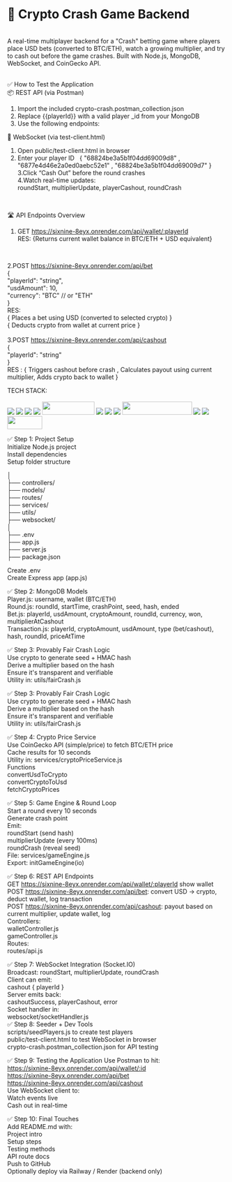 # 🚀 Crypto Crash Game Backend
<br>
A real-time multiplayer backend for a "Crash" betting game where players place USD bets (converted to BTC/ETH), watch a growing multiplier, and try to cash out before the game crashes. Built with Node.js, MongoDB, WebSocket, and CoinGecko API.
<br>
<br>

✅ How to Test the Application
<br>
📦 REST API (via Postman)
<br>
1. Import the included crypto-crash.postman_collection.json<br>
2. Replace {{playerId}} with a valid player _id from your MongoDB<br>
3. Use the following endpoints:<br>

📡 WebSocket (via test-client.html)<br>

1. Open public/test-client.html in browser <br>
2. Enter your player ID &nbsp;
{ "68824be3a5b1f04dd69009d8" , "6877e4d46e2a0ed0aebc52e1" , "68824be3a5b1f04dd69009d7" } 
3.Click “Cash Out” before the round crashes<br>
4.Watch real-time updates:<br>
   roundStart, multiplierUpdate, playerCashout, roundCrash
<br>

🛣️ API Endpoints Overview<br>

1. GET https://sixnine-8eyx.onrender.com/api/wallet/:playerId <br>
RES: {Returns current wallet balance in BTC/ETH + USD equivalent}
<br>

2.POST https://sixnine-8eyx.onrender.com/api/bet <br>
{ <br>
  "playerId": "string", <br>
  "usdAmount": 10, <br>
  "currency": "BTC"  // or "ETH" <br>
} <br>
RES: <br>
{ Places a bet using USD (converted to selected crypto) } <br>
{ Deducts crypto from wallet at current price } 
<br>
<br>
3.POST https://sixnine-8eyx.onrender.com/api/cashout <br>
{ <br>
  "playerId": "string" <br>
} <br>
RES : 
{ Triggers cashout before crash , Calculates payout using current multiplier, Adds crypto back to wallet } <br>


TECH STACK: <br>
<br>
<span><img src="https://camo.githubusercontent.com/94d83dc5838e2784bee25fe9e019bc2fda128676f32cef2f06baa0f6f3849b8c/68747470733a2f2f696d672e736869656c64732e696f2f62616467652f6769742d2532334630353033332e7376673f7374796c653d666f722d7468652d6261646765266c6f676f3d676974266c6f676f436f6c6f723d7768697465"></span>
<span><img src="https://camo.githubusercontent.com/7e282220b8ec0dd29cf99be1c0f5e82d74a42bc84ed834ee6afd86b4bad3bfee/68747470733a2f2f696d672e736869656c64732e696f2f62616467652f6769746875622d2532333132313031312e7376673f7374796c653d666f722d7468652d6261646765266c6f676f3d676974687562266c6f676f436f6c6f723d7768697465" ></span>
<span><img src="https://camo.githubusercontent.com/ec9b2bbaccf6915a29050ce24c10cd9b481b0c41b0bf5194add3e69f49a9be3c/68747470733a2f2f696d672e736869656c64732e696f2f62616467652f4d6f6e676f44422d2532333465613934622e7376673f7374796c653d666f722d7468652d6261646765266c6f676f3d6d6f6e676f6462266c6f676f436f6c6f723d7768697465"></span>
<span><img src="https://camo.githubusercontent.com/e3aef779877ecfad97fc1e213d3c449a685e6766c0c7fdca210802d4a1f59302/68747470733a2f2f696d672e736869656c64732e696f2f62616467652f536f636b65742e696f2d626c61636b3f7374796c653d666f722d7468652d6261646765266c6f676f3d736f636b65742e696f266261646765436f6c6f723d303130313031"></span>
<span><img src="https://img.shields.io/badge/RESTFULL_API--eeff6e?style=flat-square" height="30px" width="120px" ></span>
<span><img src="https://camo.githubusercontent.com/f93e05694a6f01f2f6a37713a454a942442a5ff2b33083891096a6f7e57842f8/68747470733a2f2f696d672e736869656c64732e696f2f62616467652f72656163742d2532333230323332612e7376673f7374796c653d666f722d7468652d6261646765266c6f676f3d7265616374266c6f676f436f6c6f723d253233363144414642"></span>
<span><img src="https://camo.githubusercontent.com/fd00f5fb76a02f6093a50142c52193fa6353f4a1b5199827c57cbe99d611b532/68747470733a2f2f696d672e736869656c64732e696f2f62616467652f4e504d2d2532334342333833372e7376673f7374796c653d666f722d7468652d6261646765266c6f676f3d6e706d266c6f676f436f6c6f723d7768697465"></span>
<span><img src="https://camo.githubusercontent.com/ec9b2bbaccf6915a29050ce24c10cd9b481b0c41b0bf5194add3e69f49a9be3c/68747470733a2f2f696d672e736869656c64732e696f2f62616467652f4d6f6e676f44422d2532333465613934622e7376673f7374796c653d666f722d7468652d6261646765266c6f676f3d6d6f6e676f6462266c6f676f436f6c6f723d7768697465"></span>
<span><img src="https://img.shields.io/badge/Socket.io.client-e164e3?style=flat-square&logo=tailwindcss&logoColor=white" height="30px" width="160px" ></span> 
<span><img src="https://camo.githubusercontent.com/e01b1cfdcc52e26519db194c2a7b4b93eafe7a614a0dab69cfe967864a8f1119/68747470733a2f2f696d672e736869656c64732e696f2f62616467652f657870726573732e6a732d2532333430346435392e7376673f7374796c653d666f722d7468652d6261646765266c6f676f3d65787072657373266c6f676f436f6c6f723d253233363144414642"></span>
<span><img src="https://camo.githubusercontent.com/8477a50d7210f0f3bf15fbe5b44809296b75f2101a2927818599d72c8ea72cef/68747470733a2f2f696d672e736869656c64732e696f2f62616467652f6e6f64652e6a732d3644413535463f7374796c653d666f722d7468652d6261646765266c6f676f3d6e6f64652e6a73266c6f676f436f6c6f723d7768697465"></span>
<span><img src="https://img.shields.io/badge/-RENDER-f23400?style=flat-square" height="30px" width="80px" ></span>

✅ Step 1: Project Setup <br>
    Initialize Node.js project<br>
    Install dependencies<br>
    Setup folder structure<br>
    
│<br>
├── controllers/<br>
├── models/<br>
├── routes/<br>
├── services/<br>
├── utils/<br>
├── websocket/<br>
│<br>
├── .env<br>
├── app.js <br>
├── server.js <br>
├── package.json<br>

   Create .env<br>
   Create Express app (app.js)<br>

✅ Step 2: MongoDB Models
<br>
   Player.js: username, wallet (BTC/ETH)<br>
   Round.js: roundId, startTime, crashPoint, seed, hash, ended<br>
   Bet.js: playerId, usdAmount, cryptoAmount, roundId, currency, won, multiplierAtCashout<br>
   Transaction.js: playerId, cryptoAmount, usdAmount, type (bet/cashout), hash, roundId, priceAtTime<br>

✅ Step 3: Provably Fair Crash Logic
<br>
    Use crypto to generate seed + HMAC hash<br>
    Derive a multiplier based on the hash<br>
    Ensure it's transparent and verifiable<br>
    Utility in: utils/fairCrash.js<br>

✅ Step 3: Provably Fair Crash Logic
<br>
   Use crypto to generate seed + HMAC hash<br>
   Derive a multiplier based on the hash<br>
   Ensure it's transparent and verifiable<br>
   Utility in: utils/fairCrash.js<br>

✅ Step 4: Crypto Price Service<br>
    Use CoinGecko API (simple/price) to fetch BTC/ETH price<br>
    Cache results for 10 seconds<br>
    Utility in: services/cryptoPriceService.js<br>
    Functions<br>
      convertUsdToCrypto<br>
      convertCryptoToUsd<br>
      fetchCryptoPrices<br>

✅ Step 5: Game Engine & Round Loop
   <br>
   Start a round every 10 seconds<br>
   Generate crash point<br>
   Emit:<br>
   roundStart (send hash)<br>
   multiplierUpdate (every 100ms)<br>
   roundCrash (reveal seed)<br>
   File: services/gameEngine.js<br>
   Export: initGameEngine(io)<br>

✅ Step 6: REST API Endpoints<br>
   GET https://sixnine-8eyx.onrender.com/api/wallet/:playerId  show wallet<br>
   POST https://sixnine-8eyx.onrender.com/api/bet: convert USD → crypto, deduct wallet, log transaction<br>
   POST https://sixnine-8eyx.onrender.com/api/cashout: payout based on current multiplier, update wallet, log<br>
   Controllers:<br>
   walletController.js<br>
   gameController.js<br>
   Routes:<br>
   routes/api.js<br>

✅ Step 7: WebSocket Integration (Socket.IO) <br>
   Broadcast:
   roundStart, multiplierUpdate, roundCrash<br>
   Client can emit:<br>
   cashout { playerId }<br>
   Server emits back:<br>
   cashoutSuccess, playerCashout, error<br>
   Socket handler in:<br>
   websocket/socketHandler.js<br>
✅ Step 8: Seeder + Dev Tools <br>
   scripts/seedPlayers.js to create test players<br>
   public/test-client.html to test WebSocket in browser<br>
   crypto-crash.postman_collection.json for API testing<br>

✅ Step 9: Testing the Application
   Use Postman to hit:<br>
    https://sixnine-8eyx.onrender.com/api/wallet/:id<br>
    https://sixnine-8eyx.onrender.com/api/bet<br>
    https://sixnine-8eyx.onrender.com/api/cashout<br>
   Use WebSocket client to:<br>
    Watch events live<br>
    Cash out in real-time<br>

✅ Step 10: Final Touches<br>
  Add README.md with:<br>
  Project intro<br>
  Setup steps<br>
  Testing methods<br>
  API route docs<br>
  Push to GitHub<br>
  Optionally deploy via Railway / Render (backend only)
